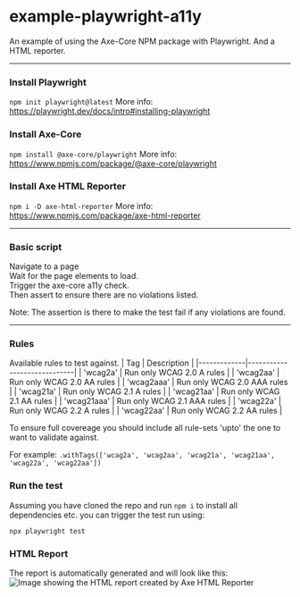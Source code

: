 # example-playwright-a11y
An example of using the Axe-Core NPM package with Playwright.
And a HTML reporter.

---

### Install Playwright
```npm init playwright@latest```
More info: https://playwright.dev/docs/intro#installing-playwright


### Install Axe-Core
```npm install @axe-core/playwright```
More info: https://www.npmjs.com/package/@axe-core/playwright

### Install Axe HTML Reporter
```npm i -D axe-html-reporter```
More info: https://www.npmjs.com/package/axe-html-reporter

---

### Basic script
Navigate to a page  
Wait for the page elements to load.  
Trigger the axe-core a11y check.  
Then assert to ensure there are no violations listed.

Note: The assertion is there to make the test fail if any violations are found.

---

### Rules
Available rules to test against.
| Tag         | Description                 |
|-------------|-----------------------------|
| 'wcag2a'    | Run only WCAG 2.0 A rules   |
| 'wcag2aa'   | Run only WCAG 2.0 AA rules  |
| 'wcag2aaa'  | Run only WCAG 2.0 AAA rules |
| 'wcag21a'   | Run only WCAG 2.1 A rules   |
| 'wcag21aa'  | Run only WCAG 2.1 AA rules  |
| 'wcag21aaa' | Run only WCAG 2.1 AAA rules |
| 'wcag22a'   | Run only WCAG 2.2 A rules   |
| 'wcag22aa'  | Run only WCAG 2.2 AA rules  |

To ensure full covereage you should include all rule-sets 'upto' the one to want to validate against.

For example:
```.withTags(['wcag2a', 'wcag2aa', 'wcag21a', 'wcag21aa', 'wcag22a', 'wcag22aa'])```

### Run the test
Assuming you have cloned the repo and run ```npm i``` to install all dependencies etc. you can trigger the test run using:

```npx playwright test```

### HTML Report
The report is automatically generated and will look like this:
![Image showing the HTML report created by Axe HTML Reporter](html-report-image.png)